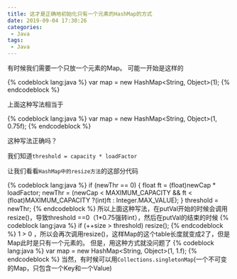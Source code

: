 ```yaml
---
title: 这才是正确地初始化只有一个元素的HashMap的方式
date: 2019-09-04 17:30:26
categories:
 - Java
tags:
 - Java
---
```


有时候我们需要一个只放一个元素的Map。 可能一开始是这样的

{% codeblock lang:java %}
var map = new HashMap<String, Object>(1);
{% endcodeblock %}

上面这种写法相当于

{% codeblock lang:java %}
var map = new HashMap<String, Object>(1, 0.75f);
{% endcodeblock %}

这种写法正确吗？

<!-- more -->

我们知道`threshold = capacity * loadFactor`

让我们看看`HashMap中的resize方法`的这部分代码

{% codeblock lang:java %}
if (newThr == 0) {
    float ft = (float)newCap * loadFactor;
    newThr = (newCap < MAXIMUM_CAPACITY && ft < (float)MAXIMUM_CAPACITY ?(int)ft : Integer.MAX_VALUE);
}
threshold = newThr;
{% endcodeblock %}
所以上面这种写法，在putVal开始的时候会调用resize()，导致threshold ==0（1*0.75强转int），然后在putVal的结束的时候
{% codeblock lang:java %}
if (++size > threshold)
    resize();
{% endcodeblock %}
1 > 0 ，所以会再次调用resize()，这样Map的这个table长度就变成2了，但是Map此时是只有一个元素的。
但是，用这种方式就没问题了
{% codeblock lang:java %}
var map = new HashMap<String, Object>(1, 1.f);
{% endcodeblock %}
当然，有时候可以用`Collections.singletonMap`(一个不可变的Map，只包含一个Key和一个Value)
